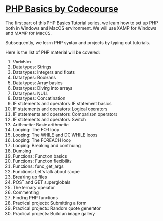 # [PHP Basics by Codecourse](https://www.youtube.com/playlist?list=PLfdtiltiRHWHjTPiFDRdTOPtSyYfz3iLW)

The first part of this PHP Basics Tutorial series, we learn how to set up PHP both in Windows and MacOS environment. We will use XAMP for Windows and MAMP for MacOS.

Subsequently, we learn PHP syntax and projects by typing out tutorials.

Here is the list of PHP material will be covered:
1. Variables
2. Data types: Strings
3. Data types: Integers and floats
4. Data types: Booleans
5. Data types: Array basics
6. Data types: Diving into arrays
7. Data types: NULL
8. Data types: Concatination
9. IF statements and operators: IF statement basics
10. IF statements and operators: Logical operators
11. IF statements and operators: Comparison operators
12. IF statements and operators: Switch
13. Arithmetic: Basic arithmetic
14. Looping: The FOR loop
15. Looping: The WHILE and DO WHILE loops
16. Looping: The FOREACH loop
17. Looping: Breaking and continuing
18. Dumping
19. Functions: Function basics
20. Functions: Function flexibility
21. Functions: func_get_args
22. Functions: Let's talk about scope
23. Breaking up files
24. POST and GET superglobals
25. The ternary operator
26. Commenting
27. Finding PHP functions
28. Practical projects: Submitting a form
29. Practical projects: Random quote generator
30. Practical projects: Build an image gallery
